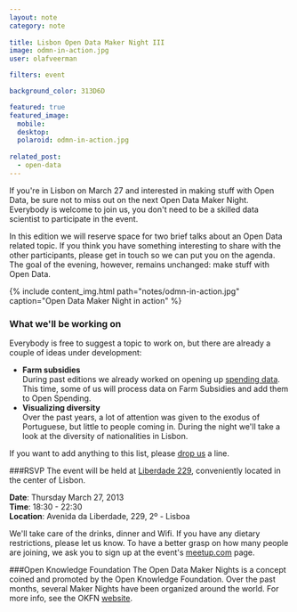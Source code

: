 ```yaml
---
layout: note
category: note
  
title: Lisbon Open Data Maker Night III
image: odmn-in-action.jpg
user: olafveerman

filters: event

background_color: 313D6D

featured: true
featured_image: 
  mobile: 
  desktop: 
  polaroid: odmn-in-action.jpg
  
related_post:
  - open-data
---
```

If you're in Lisbon on March 27 and interested in making stuff with Open Data, be sure not to miss out on the next Open Data Maker Night. Everybody is welcome to join us, you don't need to be a skilled data scientist to participate in the event.

In this edition we will reserve space for two brief talks about an Open Data related topic. If you think you have something interesting to share with the other participants, please get in touch so we can put you on the agenda. The goal of the evening, however, remains unchanged: make stuff with Open Data.

{% include content_img.html path="notes/odmn-in-action.jpg" caption="Open Data Maker Night in action" %}

### What we'll be working on
Everybody is free to suggest a topic to work on, but there are already a couple of ideas under development:

- **Farm subsidies**  
During past editions we already worked on opening up [spending data](/notes/non-bid-contracts-openspending). This time, some of us will process data on Farm Subsidies and add them to Open Spending.
- **Visualizing diversity**  
Over the past years, a lot of attention was given to the exodus of Portuguese, but little to people coming in. During the night we'll take a look at the diversity of nationalities in Lisbon.

If you want to add anything to this list, please [drop us](mailto:olaf@flipside.org) a line.

###RSVP
The event will be held at [Liberdade 229](http://www.liberdade229.com), conveniently located in the center of Lisbon.

__Date__: Thursday March 27, 2013  
__Time__: 18:30 - 22:30  
__Location__: Avenida da Liberdade, 229, 2º - Lisboa

We'll take care of the drinks, dinner and Wifi. If you have any dietary restrictions, please let us know. To have a better grasp on how many people are joining, we ask you to sign up at the event's [meetup.com](http://www.meetup.com/OpenKnowledgeFoundation/Lisbon-PT/1120442/) page.

###Open Knowledge Foundation
The Open Data Maker Nights is a concept coined and promoted by the Open Knowledge Foundation. Over the past months, several Maker Nights have been organized around the world. For more info, see the OKFN [website](http://okfnlabs.org/events/open-data-maker/).